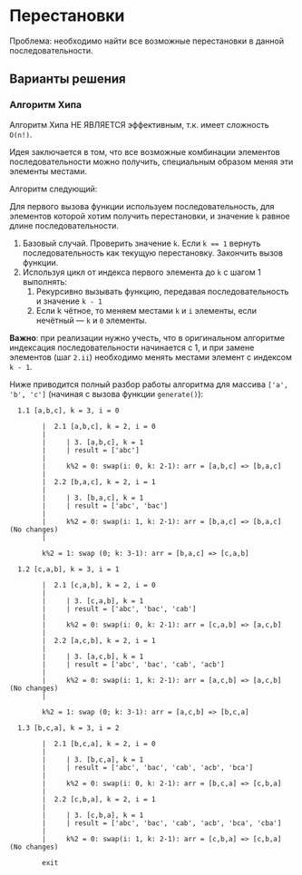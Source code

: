 # Перестановки

Проблема: необходимо найти все возможные перестановки в данной последовательности.

## Варианты решения

### Алгоритм Хипа

Алгоритм Хипа НЕ ЯВЛЯЕТСЯ эффективным, т.к. имеет сложность` O(n!)`.

Идея заключается в том, что все возможные комбинации элементов последовательности можно получить, специальным образом меняя эти элементы местами.

Алгоритм следующий:

Для первого вызова функции используем последовательность, для элементов которой хотим получить перестановки, и значение `k` равное длине последовательности.
1. Базовый случай. Проверить значение `k`. Если `k == 1` вернуть последовательность как текущую перестановку. Закончить вызов функции.
2. Используя цикл от индекса первого элемента до `k` с шагом 1 выполнять:
   1. Рекурсивно вызывать функцию, передавая последовательность и значение `k - 1`
   2. Если k чётное, то меняем местами `k` и `i` элементы, если нечётный — `k` и `0` элементы.

**Важно**: при реализации нужно учесть, что в оригинальном алгоритме индексация последовательности начинается с 1, и при замене элементов (шаг `2.ii`) необходимо менять местами элемент с индексом `k - 1`.

Ниже приводится полный разбор работы алгоритма для массива `['a', 'b', 'c']` (начиная с вызова функции `generate()`):

```
  1.1 [a,b,c], k = 3, i = 0

        |  2.1 [a,b,c], k = 2, i = 0
        |
        |     | 3. [a,b,c], k = 1
        |     | result = ['abc']
        |
        |     k%2 = 0: swap(i: 0, k: 2-1): arr = [a,b,c] => [b,a,c]
        |
        |  2.2 [b,a,c], k = 2, i = 1
        |
        |     | 3. [b,a,c], k = 1
        |     | result = ['abc', 'bac']
        |
        |     k%2 = 0: swap(i: 1, k: 2-1): arr = [b,a,c] => [b,a,c] (No changes)
        |

        k%2 = 1: swap (0; k: 3-1): arr = [b,a,c] => [c,a,b]

  1.2 [c,a,b], k = 3, i = 1

        |  2.1 [c,a,b], k = 2, i = 0
        |
        |     | 3. [c,a,b], k = 1
        |     | result = ['abc', 'bac', 'cab']
        |
        |     k%2 = 0: swap(i: 0, k: 2-1): arr = [c,a,b] => [a,c,b]
        |
        |  2.2 [a,c,b], k = 2, i = 1
        |
        |     | 3. [a,c,b], k = 1
        |     | result = ['abc', 'bac', 'cab', 'acb']
        |
        |     k%2 = 0: swap(i: 1, k: 2-1): arr = [a,c,b] => [a,c,b] (No changes)
        |

        k%2 = 1: swap (0; k: 3-1): arr = [a,c,b] => [b,c,a]

  1.3 [b,c,a], k = 3, i = 2

        |  2.1 [b,c,a], k = 2, i = 0
        |
        |     | 3. [b,c,a], k = 1
        |     | result = ['abc', 'bac', 'cab', 'acb', 'bca']
        |
        |     k%2 = 0: swap(i: 0, k: 2-1): arr = [b,c,a] => [c,b,a]
        |
        |  2.2 [c,b,a], k = 2, i = 1
        |
        |     | 3. [c,b,a], k = 1
        |     | result = ['abc', 'bac', 'cab', 'acb', 'bca', 'cba']
        |
        |     k%2 = 0: swap(i: 1, k: 2-1): arr = [c,b,a] => [c,b,a] (No changes)

        exit
```

